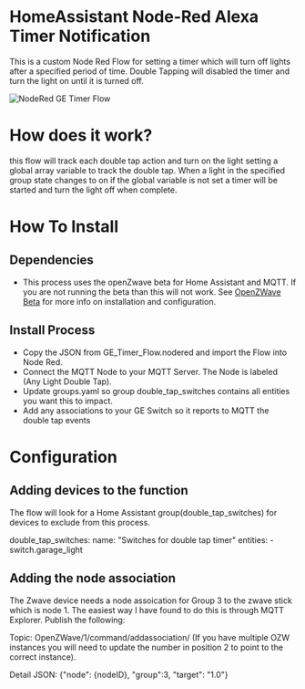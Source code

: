 # HomeAssistant Node-Red Alexa Timer Notification
This is a custom Node Red Flow for setting a timer which will turn off lights after a specified period of time.  Double Tapping will disabled the timer and turn the light on until it is turned off.

![NodeRed GE Timer Flow](/images/GE_Timer_Flow.png)

# How does it work?
 this flow will track each double tap action and turn on the light setting a global array variable to track the double tap.  When a light in the specified group state changes to on if the global variable is not set a timer will be started and turn the light off when complete.

# How To Install
## Dependencies
  * This process uses the openZwave beta for Home Assistant and MQTT.  If you are not running the beta than this will not work.  See [OpenZWave Beta](https://www.home-assistant.io/integrations/ozw/) for more info on installation and configuration.

## Install Process  
  * Copy the JSON from GE_Timer_Flow.nodered and import the Flow into Node Red.
  * Connect the MQTT Node to your MQTT Server.  The Node is labeled (Any Light Double Tap).  
  * Update groups.yaml so group double_tap_switches contains all entities you want this to impact.
  * Add any associations to your GE Switch so it reports to MQTT the double tap events
  
# Configuration
## Adding devices to the function
  The flow will look for a Home Assistant group(double_tap_switches) for devices to exclude from this process.
  
  double_tap_switches:
  name: "Switches for double tap timer"
  entities:
    - switch.garage_light
  
## Adding the node association
  The Zwave device needs a node assoication for Group 3 to the zwave stick which is node 1.  The easiest way I have found to do this is through MQTT Explorer.  Publish the following:

  Topic: OpenZWave/1/command/addassociation/ (If you have multiple OZW instances you will need to update the number in position 2 to point to the correct instance).

  Detail JSON:
  {"node": {nodeID}, "group":3, "target": "1.0"} 
  

